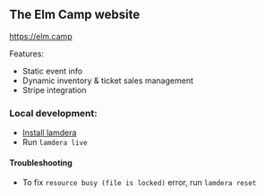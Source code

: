 ## The Elm Camp website

https://elm.camp

Features:

- Static event info
- Dynamic inventory & ticket sales management
- Stripe integration

### Local development:

- [Install lamdera](https://dashboard.lamdera.app/docs/download)
- Run `lamdera live`

#### Troubleshooting
- To fix `resource busy (file is locked)` error, run `lamdera reset`
